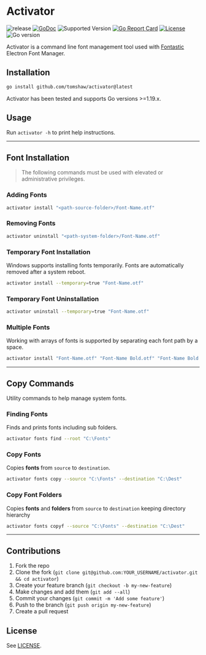 # Activator

![release](https://github.com/tomshaw/activator/actions/workflows/release.yml/badge.svg)
[![GoDoc](https://godoc.org/github.com/tomshaw/activator?status.svg)](https://godoc.org/github.com/tomshaw/activator)
![Supported Version](https://img.shields.io/badge/go%20version-%3E%3D1.19-turquoise)
[![Go Report Card](https://goreportcard.com/badge/github.com/tomshaw/activator)](https://goreportcard.com/report/github.com/tomshaw/activator)
[![License](https://img.shields.io/github/license/tomshaw/activator)](https://github.com/tomshaw/activator/blob/master/LICENSE)
![Go version](https://img.shields.io/github/go-mod/go-version/tomshaw/activator)

Activator is a command line font management tool used with [Fontastic](https://github.com/tomshaw/fontastic) Electron Font Manager.

## Installation

```sh
go install github.com/tomshaw/activator@latest
```

Activator has been tested and supports Go versions >=1.19.x.

## Usage

Run `activator -h` to print help instructions.

---

## Font Installation

> The following commands must be used with elevated or administrative privileges.

### Adding Fonts

```sh
activator install "<path-source-folder>/Font-Name.otf"
``` 

### Removing Fonts

```sh
activator uninstall "<path-system-folder>/Font-Name.otf"
``` 

### Temporary Font Installation

Windows supports installing fonts temporarily. Fonts are automatically removed after a system reboot. 

```sh
activator install --temporary=true "Font-Name.otf"
``` 

### Temporary Font Uninstallation 

```sh
activator uninstall --temporary=true "Font-Name.otf"
``` 

### Multiple Fonts

Working with arrays of fonts is supported by separating each font path by a space.

```sh
activator install "Font-Name.otf" "Font-Name Bold.otf" "Font-Name Bold Italic.otf"
``` 

---

## Copy Commands

Utility commands to help manage system fonts.

### Finding Fonts

Finds and prints fonts including sub folders.

```sh
activator fonts find --root "C:\Fonts"
``` 

### Copy Fonts

Copies **fonts** from `source` to `destination`.

```sh
activator fonts copy --source "C:\Fonts" --destination "C:\Dest"
``` 

### Copy Font Folders

Copies **fonts** and  **folders** from `source` to `destination` keeping directory hierarchy

```sh
activator fonts copyf --source "C:\Fonts" --destination "C:\Dest"
``` 

---

## Contributions

1. Fork the repo
2. Clone the fork (`git clone git@github.com:YOUR_USERNAME/activator.git && cd activator`)
3. Create your feature branch (`git checkout -b my-new-feature`)
4. Make changes and add them (`git add --all`)
5. Commit your changes (`git commit -m 'Add some feature'`)
6. Push to the branch (`git push origin my-new-feature`)
7. Create a pull request

## License

See [LICENSE](https://github.com/tomshaw/activator/blob/master/LICENSE).
